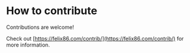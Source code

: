 # How to contribute

Contributions are welcome!

Check out [https://felix86.com/contrib/](https://felix86.com/contrib/) for more information.
